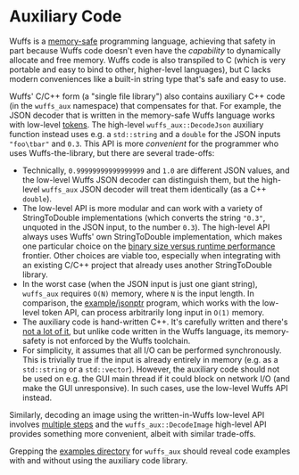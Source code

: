 # Auxiliary Code

Wuffs is a [memory-safe](/doc/note/memory-safety.md) programming language,
achieving that safety in part because Wuffs code doesn't even have the
*capability* to dynamically allocate and free memory. Wuffs code is also
transpiled to C (which is very portable and easy to bind to other, higher-level
languages), but C lacks modern conveniences like a built-in string type that's
safe and easy to use.

Wuffs' C/C++ form (a "single file library") also contains auxiliary C++ code
(in the `wuffs_aux` namespace) that compensates for that. For example, the JSON
decoder that is written in the memory-safe Wuffs language works with low-level
[tokens](/doc/note/tokens.md). The high-level `wuffs_aux::DecodeJson` auxiliary
function instead uses e.g. a `std::string` and a `double` for the JSON inputs
`"foo\tbar"` and `0.3`. This API is more *convenient* for the programmer who
uses Wuffs-the-library, but there are several trade-offs:

- Technically, `0.99999999999999999` and `1.0` are different JSON values, and
  the low-level Wuffs JSON decoder can distinguish them, but the high-level
  `wuffs_aux` JSON decoder will treat them identically (as a C++ `double`).
- The low-level API is more modular and can work with a variety of
  StringToDouble implementations (which converts the string `"0.3"`, unquoted
  in the JSON input, to the number `0.3`). The high-level API always uses
  Wuffs' own StringToDouble implementation, which makes one particular choice
  on the [binary size versus runtime
  performance](https://github.com/google/double-conversion/issues/137)
  frontier. Other choices are viable too, especially when integrating with an
  existing C/C++ project that already uses another StringToDouble library.
- In the worst case (when the JSON input is just one giant string), `wuffs_aux`
  requires `O(N)` memory, where `N` is the input length. In comparison, the
  [example/jsonptr](/example/jsonptr/jsonptr.cc) program, which works with the
  low-level token API, can process arbitrarily long input in `O(1)` memory.
- The auxiliary code is hand-written C++. It's carefully written and there's
  [not a lot of it](/internal/cgen/auxiliary), but unlike code written in the
  Wuffs language, its memory-safety is not enforced by the Wuffs toolchain.
- For simplicity, it assumes that all I/O can be performed synchronously. This
  is trivially true if the input is already entirely in memory (e.g. as a
  `std::string` or a `std::vector`). However, the auxiliary code should not be
  used on e.g. the GUI main thread if it could block on network I/O (and make
  the GUI unresponsive). In such cases, use the low-level Wuffs API instead.

Similarly, decoding an image using the written-in-Wuffs low-level API involves
[multiple steps](/doc/note/memory-safety.md#allocation-free-apis) and the
`wuffs_aux::DecodeImage` high-level API provides something more convenient,
albeit with similar trade-offs.

Grepping the [examples directory](/example) for `wuffs_aux` should reveal code
examples with and without using the auxiliary code library.
